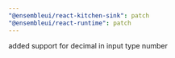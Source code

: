 ```yaml
---
"@ensembleui/react-kitchen-sink": patch
"@ensembleui/react-runtime": patch
---
```


added support for decimal in input type number
